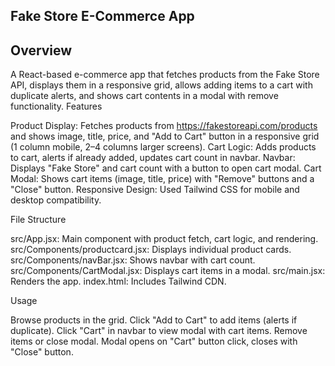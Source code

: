 Fake Store E-Commerce App
-------------------------
Overview
---------
A React-based e-commerce app that fetches products from the Fake Store API, displays them in a responsive grid, allows adding items to a cart with duplicate alerts, and shows cart contents in a modal with remove functionality.
Features

Product Display: Fetches products from https://fakestoreapi.com/products and shows image, title, price, and "Add to Cart" button in a responsive grid (1 column mobile, 2–4 columns larger screens).
Cart Logic: Adds products to cart, alerts if already added, updates cart count in navbar.
Navbar: Displays "Fake Store" and cart count with a button to open cart modal.
Cart Modal: Shows cart items (image, title, price) with "Remove" buttons and a "Close" button.
Responsive Design: Used Tailwind CSS for mobile and desktop compatibility.

File Structure

src/App.jsx: Main component with product fetch, cart logic, and rendering.
src/Components/productcard.jsx: Displays individual product cards.
src/Components/navBar.jsx: Shows navbar with cart count.
src/Components/CartModal.jsx: Displays cart items in a modal.
src/main.jsx: Renders the app.
index.html: Includes Tailwind CDN.

Usage

Browse products in the grid.
Click "Add to Cart" to add items (alerts if duplicate).
Click "Cart" in navbar to view modal with cart items.
Remove items or close modal.
Modal opens on "Cart" button click, closes with "Close" button.
